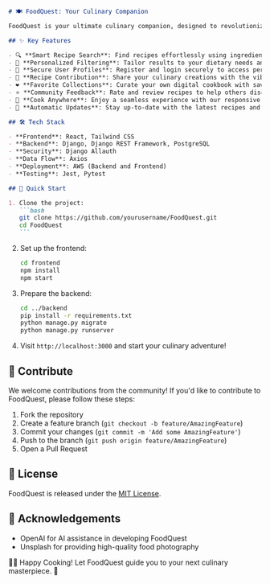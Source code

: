 ````markdown
# 🍽️ FoodQuest: Your Culinary Companion

FoodQuest is your ultimate culinary companion, designed to revolutionize the way you discover, share, and savor recipes. Whether you're a seasoned chef or a kitchen novice, FoodQuest simplifies your cooking journey by allowing you to search, filter, and save recipes tailored to your taste and dietary needs. Embark on a delicious adventure and let FoodQuest guide you to your next favorite dish!

## ✨ Key Features

- 🔍 **Smart Recipe Search**: Find recipes effortlessly using ingredients, keywords, or categories.
- 🌿 **Personalized Filtering**: Tailor results to your dietary needs and preferences (vegan, gluten-free, keto, etc.).
- 🔐 **Secure User Profiles**: Register and login securely to access personalized features.
- 📝 **Recipe Contribution**: Share your culinary creations with the vibrant FoodQuest community.
- ❤️ **Favorite Collections**: Curate your own digital cookbook with saved recipes.
- ⭐ **Community Feedback**: Rate and review recipes to help others discover new favorites.
- 📱 **Cook Anywhere**: Enjoy a seamless experience with our responsive design optimized for any device.
- 🔄 **Automatic Updates**: Stay up-to-date with the latest recipes and features through automatic updates.

## 🛠️ Tech Stack

- **Frontend**: React, Tailwind CSS
- **Backend**: Django, Django REST Framework, PostgreSQL
- **Security**: Django Allauth
- **Data Flow**: Axios
- **Deployment**: AWS (Backend and Frontend)
- **Testing**: Jest, Pytest

## 🚀 Quick Start

1. Clone the project:
   ```bash
   git clone https://github.com/yourusername/FoodQuest.git
   cd FoodQuest
   ```
````

2. Set up the frontend:
   ```bash
   cd frontend
   npm install
   npm start
   ```
3. Prepare the backend:
   ```bash
   cd ../backend
   pip install -r requirements.txt
   python manage.py migrate
   python manage.py runserver
   ```
4. Visit `http://localhost:3000` and start your culinary adventure!

## 🤝 Contribute

We welcome contributions from the community! If you'd like to contribute to FoodQuest, please follow these steps:

1. Fork the repository
2. Create a feature branch (`git checkout -b feature/AmazingFeature`)
3. Commit your changes (`git commit -m 'Add some AmazingFeature'`)
4. Push to the branch (`git push origin feature/AmazingFeature`)
5. Open a Pull Request

## 📜 License

FoodQuest is released under the [MIT License](https://opensource.org/licenses/MIT).

## 🙌 Acknowledgements

- OpenAI for AI assistance in developing FoodQuest
- Unsplash for providing high-quality food photography

👨‍🍳 Happy Cooking! Let FoodQuest guide you to your next culinary masterpiece. 🥘
